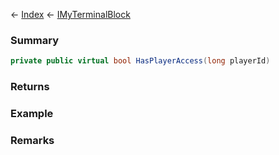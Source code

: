 ← [Index](Api-Index) ← [IMyTerminalBlock](Sandbox.ModAPI.Ingame.IMyTerminalBlock)

### Summary

```csharp
private public virtual bool HasPlayerAccess(long playerId)
```

### Returns

### Example

### Remarks

